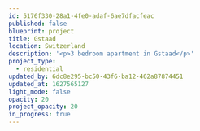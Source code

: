 ```yaml
---
id: 5176f330-28a1-4fe0-adaf-6ae7dfacfeac
published: false
blueprint: project
title: Gstaad
location: Switzerland
description: '<p>3 bedroom apartment in Gstaad</p>'
project_type:
  - residential
updated_by: 6dc8e295-bc50-43f6-ba12-462a87874451
updated_at: 1627565127
light_mode: false
opacity: 20
project_opacity: 20
in_progress: true
---
```

